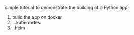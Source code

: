 simple tutorial to demonstrate the building of a Python app;
1. build the app on docker
2. ...kubernetes
3. ..helm
